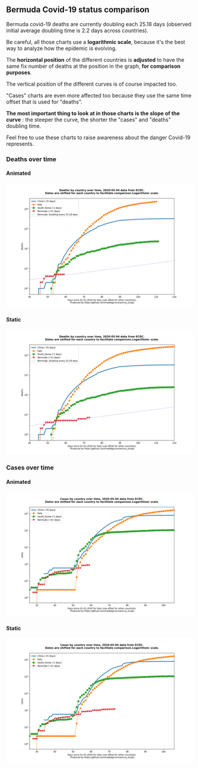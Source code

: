 ## Bermuda Covid-19 status comparison 

Bermuda covid-19 deaths are currently doubling each 25.18 days (observed initial average doubling time is 2.2 days across countries).



Be careful, all those charts use a **logarithmic scale**, because it's the best way to analyze how the epidemic is evolving.
 
The **horizontal position** of the different countries is **adjusted** to have the same fix number of deaths at the position in the graph, **for comparison purposes**.

The vertical position of the different curves is of course impacted too.

"Cases" charts are even more affected too because they use the same time offset that is used for "deaths".

**The most important thing to look at in those charts is the slope of the curve** : the steeper the curve, the shorter the "cases" and "deaths" doubling time.

Feel free to use these charts to raise awareness about the danger Covid-19 represents. 


 
### Deaths over time
 
#### Animated
![Bermuda covid-19 deaths animated chart](https://raw.githubusercontent.com/madlag/coronavirus_study/master/notebooks/graphs/2020-05-04/countries/Bermuda/2020-05-04_Bermuda_deaths.gif "Bermuda covid-19 deaths animated chart")   
 
#### Static
![Bermuda covid-19 deaths static chart](https://raw.githubusercontent.com/madlag/coronavirus_study/master/notebooks/graphs/2020-05-04/countries/Bermuda/2020-05-04_Bermuda_deaths.png "Bermuda covid-19 deaths static chart")   

 
### Cases over time
 
#### Animated
![Bermuda covid-19 cases animated chart](https://raw.githubusercontent.com/madlag/coronavirus_study/master/notebooks/graphs/2020-05-04/countries/Bermuda/2020-05-04_Bermuda_cases.gif "Bermuda covid-19 cases animated chart")   
 
#### Static
![Bermuda covid-19 cases static chart](https://raw.githubusercontent.com/madlag/coronavirus_study/master/notebooks/graphs/2020-05-04/countries/Bermuda/2020-05-04_Bermuda_cases.png "Bermuda covid-19 cases static chart")   

